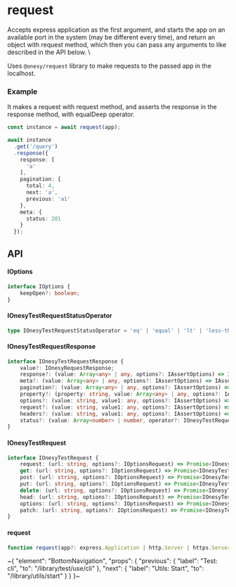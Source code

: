 
# request

Accepts express application as the first argument, and starts the app on an available port in the system (may be different every time), and return an object with request method, which then you can pass any arguments to like described in the API below. \

Uses `@onesy/request` library to make requests to the passed app in the localhost.

### Example

It makes a request with request method, and asserts the response in the response method, with equalDeep operator.

```ts
const instance = await request(app);

await instance
  .get('/query')
  .response({
    response: [
      'a'
    ],
    pagination: {
      total: 4,
      next: 'a',
      previous: 'a1'
    },
    meta: {
      status: 201
    }
  });
```

## API

#### IOptions

```ts
interface IOptions {
    keepOpen?: boolean;
}
```

#### IOnesyTestRequestStatusOperator

```ts
type IOnesyTestRequestStatusOperator = 'eq' | 'equal' | 'lt' | 'less-than' | 'lte' | 'less-than-equal' | 'gt' | 'greater-than' | 'gte' | 'greater-than-equal';
```

#### IOnesyTestRequestResponse

```ts
interface IOnesyTestRequestResponse {
    value?: IOnesyRequestResponse;
    response?: (value: Array<any> | any, options?: IAssertOptions) => IAssertObject;
    meta?: (value: Array<any> | any, options?: IAssertOptions) => IAssertObject;
    pagination?: (value: Array<any> | any, options?: IAssertOptions) => IAssertObject;
    property?: (property: string, value: Array<any> | any, options?: IAssertOptions) => IAssertObject;
    options?: (value: string, value1: any, options?: IAssertOptions) => IAssertObject;
    request?: (value: string, value1: any, options?: IAssertOptions) => IAssertObject;
    headers?: (value: string, value1: any, options?: IAssertOptions) => IAssertObject;
    status?: (value: Array<number> | number, operator?: IOnesyTestRequestStatusOperator, options?: IAssertOptions) => IAssertObject;
}
```

#### IOnesyTestRequest

```ts
interface IOnesyTestRequest {
    request: (url: string, options?: IOptionsRequest) => Promise<IOnesyTestRequestResponse>;
    get: (url: string, options?: IOptionsRequest) => Promise<IOnesyTestRequestResponse>;
    post: (url: string, options?: IOptionsRequest) => Promise<IOnesyTestRequestResponse>;
    put: (url: string, options?: IOptionsRequest) => Promise<IOnesyTestRequestResponse>;
    delete: (url: string, options?: IOptionsRequest) => Promise<IOnesyTestRequestResponse>;
    head: (url: string, options?: IOptionsRequest) => Promise<IOnesyTestRequestResponse>;
    options: (url: string, options?: IOptionsRequest) => Promise<IOnesyTestRequestResponse>;
    patch: (url: string, options?: IOptionsRequest) => Promise<IOnesyTestRequestResponse>;
}
```

#### request

```ts
function request(app?: express.Application | http.Server | https.Server | string, options_?: IOptions): Promise<IOnesyTestRequest>;
```


~{
  "element": "BottomNavigation",
  "props": {
    "previous": {
      "label": "Test: cli",
      "to": "/library/test/use/cli"
    },
    "next": {
      "label": "Utils: Start",
      "to": "/library/utils/start"
    }
  }
}~
